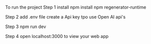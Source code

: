 To run the project 
Step 1 
install npm 
install npm regenerator-runtime

Step 2 
add .env file 
create a Api key tpo use Open AI api's


Step 3 
npm run dev 

Step 4 
open localhost:3000 
to view your web app 
